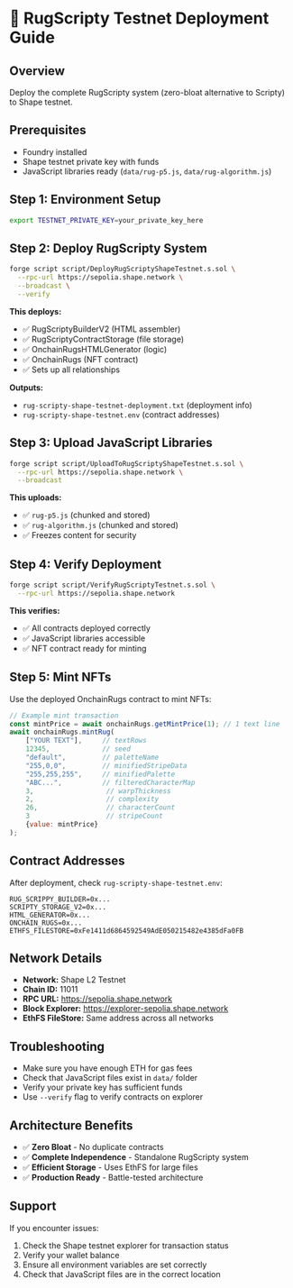 # 🚀 RugScripty Testnet Deployment Guide

## Overview
Deploy the complete RugScripty system (zero-bloat alternative to Scripty) to Shape testnet.

## Prerequisites
- Foundry installed
- Shape testnet private key with funds
- JavaScript libraries ready (`data/rug-p5.js`, `data/rug-algorithm.js`)

## Step 1: Environment Setup
```bash
export TESTNET_PRIVATE_KEY=your_private_key_here
```

## Step 2: Deploy RugScripty System
```bash
forge script script/DeployRugScriptyShapeTestnet.s.sol \
  --rpc-url https://sepolia.shape.network \
  --broadcast \
  --verify
```

**This deploys:**
- ✅ RugScriptyBuilderV2 (HTML assembler)
- ✅ RugScriptyContractStorage (file storage)
- ✅ OnchainRugsHTMLGenerator (logic)
- ✅ OnchainRugs (NFT contract)
- ✅ Sets up all relationships

**Outputs:**
- `rug-scripty-shape-testnet-deployment.txt` (deployment info)
- `rug-scripty-shape-testnet.env` (contract addresses)

## Step 3: Upload JavaScript Libraries
```bash
forge script script/UploadToRugScriptyShapeTestnet.s.sol \
  --rpc-url https://sepolia.shape.network \
  --broadcast
```

**This uploads:**
- ✅ `rug-p5.js` (chunked and stored)
- ✅ `rug-algorithm.js` (chunked and stored)
- ✅ Freezes content for security

## Step 4: Verify Deployment
```bash
forge script script/VerifyRugScriptyTestnet.s.sol \
  --rpc-url https://sepolia.shape.network
```

**This verifies:**
- ✅ All contracts deployed correctly
- ✅ JavaScript libraries accessible
- ✅ NFT contract ready for minting

## Step 5: Mint NFTs
Use the deployed OnchainRugs contract to mint NFTs:

```javascript
// Example mint transaction
const mintPrice = await onchainRugs.getMintPrice(1); // 1 text line
await onchainRugs.mintRug(
    ["YOUR TEXT"],     // textRows
    12345,             // seed
    "default",         // paletteName
    "255,0,0",         // minifiedStripeData
    "255,255,255",     // minifiedPalette
    "ABC...",          // filteredCharacterMap
    3,                  // warpThickness
    2,                  // complexity
    26,                 // characterCount
    3                   // stripeCount
    {value: mintPrice}
);
```

## Contract Addresses
After deployment, check `rug-scripty-shape-testnet.env`:
```
RUG_SCRIPPY_BUILDER=0x...
SCRIPTY_STORAGE_V2=0x...
HTML_GENERATOR=0x...
ONCHAIN_RUGS=0x...
ETHFS_FILESTORE=0xFe1411d6864592549AdE050215482e4385dFa0FB
```

## Network Details
- **Network:** Shape L2 Testnet
- **Chain ID:** 11011
- **RPC URL:** https://sepolia.shape.network
- **Block Explorer:** https://explorer-sepolia.shape.network
- **EthFS FileStore:** Same address across all networks

## Troubleshooting
- Make sure you have enough ETH for gas fees
- Check that JavaScript files exist in `data/` folder
- Verify your private key has sufficient funds
- Use `--verify` flag to verify contracts on explorer

## Architecture Benefits
- ✅ **Zero Bloat** - No duplicate contracts
- ✅ **Complete Independence** - Standalone RugScripty system
- ✅ **Efficient Storage** - Uses EthFS for large files
- ✅ **Production Ready** - Battle-tested architecture

## Support
If you encounter issues:
1. Check the Shape testnet explorer for transaction status
2. Verify your wallet balance
3. Ensure all environment variables are set correctly
4. Check that JavaScript files are in the correct location
